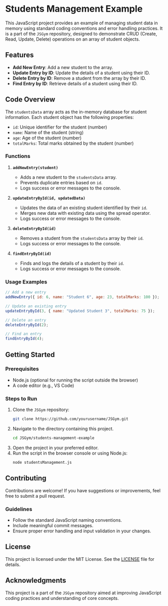 # Students Management Example

This JavaScript project provides an example of managing student data in memory using standard coding conventions and error handling practices. It is a part of the `JSGym` repository, designed to demonstrate CRUD (Create, Read, Update, Delete) operations on an array of student objects.

## Features

- **Add New Entry**: Add a new student to the array.
- **Update Entry by ID**: Update the details of a student using their ID.
- **Delete Entry by ID**: Remove a student from the array by their ID.
- **Find Entry by ID**: Retrieve details of a student using their ID.

## Code Overview

The `studentsData` array acts as the in-memory database for student information. Each student object has the following properties:

- `id`: Unique identifier for the student (number)
- `name`: Name of the student (string)
- `age`: Age of the student (number)
- `totalMarks`: Total marks obtained by the student (number)

### Functions

1. **`addNewEntry(student)`**
   - Adds a new student to the `studentsData` array.
   - Prevents duplicate entries based on `id`.
   - Logs success or error messages to the console.

2. **`updateEntryById(id, updatedData)`**
   - Updates the data of an existing student identified by their `id`.
   - Merges new data with existing data using the spread operator.
   - Logs success or error messages to the console.

3. **`deleteEntryById(id)`**
   - Removes a student from the `studentsData` array by their `id`.
   - Logs success or error messages to the console.

4. **`findEntryById(id)`**
   - Finds and logs the details of a student by their `id`.
   - Logs success or error messages to the console.

### Usage Examples

```javascript
// Add a new entry
addNewEntry({ id: 6, name: "Student 6", age: 23, totalMarks: 100 });

// Update an existing entry
updateEntryById(3, { name: "Updated Student 3", totalMarks: 75 });

// Delete an entry
deleteEntryById(2);

// Find an entry
findEntryById(4);
```

## Getting Started

### Prerequisites

- Node.js (optional for running the script outside the browser)
- A code editor (e.g., VS Code)

### Steps to Run

1. Clone the `JSGym` repository:
   ```bash
   git clone https://github.com/yourusername/JSGym.git
   ```
2. Navigate to the directory containing this project.
   ```bash
   cd JSGym/students-management-example
   ```
3. Open the project in your preferred editor.
4. Run the script in the browser console or using Node.js:
   ```bash
   node studentsManagement.js
   ```

## Contributing

Contributions are welcome! If you have suggestions or improvements, feel free to submit a pull request.

### Guidelines

- Follow the standard JavaScript naming conventions.
- Include meaningful commit messages.
- Ensure proper error handling and input validation in your changes.

## License

This project is licensed under the MIT License. See the [LICENSE](../LICENSE) file for details.

## Acknowledgments

This project is a part of the `JSGym` repository aimed at improving JavaScript coding practices and understanding of core concepts.

